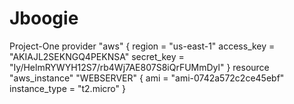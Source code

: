 # Jboogie
Project-One
provider "aws" {
 region = "us-east-1"
 access_key = "AKIAJL2SEKNGQ4PEKNSA"
 secret_key = "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"
}
resource "aws_instance" "WEBSERVER" {
 ami           = "ami-0742a572c2ce45ebf"
 instance_type = "t2.micro"
 }
